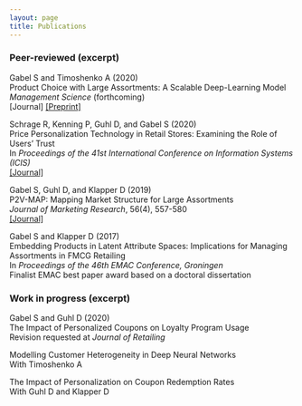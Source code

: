 ```yaml
---
layout: page
title: Publications
---
```



### Peer-reviewed (excerpt)

Gabel S and Timoshenko A (2020) <br>
Product Choice with Large Assortments: A Scalable Deep-Learning Model <br>
_Management Science_ (forthcoming) <br>
[Journal] [[Preprint]](https://papers.ssrn.com/sol3/papers.cfm?abstract_id=3402471)

Schrage R, Kenning P, Guhl D, and Gabel S (2020) <br>
Price Personalization Technology in Retail Stores: Examining the Role of Users’ Trust <br>
In _Proceedings of the 41st International Conference on Information Systems (ICIS)_ <br>
[[Journal]](https://aisel.aisnet.org/icis2020/implement_adopt/implement_adopt/7/)

Gabel S, Guhl D, and Klapper D (2019) <br>
P2V-MAP: Mapping Market Structure for Large Assortments <br>
_Journal of Marketing Research_, 56(4), 557-580 <br>
[[Journal]](https://journals.sagepub.com/doi/10.1177/0022243719833631)

Gabel S and Klapper D (2017) <br>
Embedding Products in Latent Attribute Spaces: Implications for Managing Assortments in FMCG Retailing <br>
In _Proceedings of the 46th EMAC Conference, Groningen_ <br>
Finalist EMAC best paper award based on a doctoral dissertation


### Work in progress (excerpt)

Gabel S and Guhl D (2020) <br>
The Impact of Personalized Coupons on Loyalty Program Usage <br>
Revision requested at _Journal of Retailing_

Modelling Customer Heterogeneity in Deep Neural Networks <br>
With Timoshenko A <br>

<!--
Analyzing State Dependence in Brand Choice Through Controlled Experiments <br>
With Hitsch G, Misra S, and Guhl D <br>
-->

The Impact of Personalization on Coupon Redemption Rates <br>
With Guhl D and Klapper D <br>

